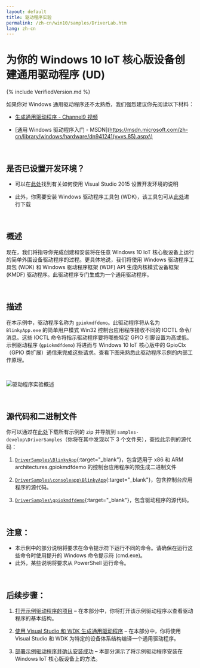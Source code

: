 ```yaml
---
layout: default
title: 驱动程序实验
permalink: /zh-cn/win10/samples/DriverLab.htm
lang: zh-cn
---
```


# 为你的 Windows 10 IoT 核心版设备创建通用驱动程序 \(UD\)

{% include VerifiedVersion.md %}

如果你对 Windows 通用驱动程序还不太熟悉，我们强烈建议你先阅读以下材料：

* [生成通用驱动程序 - Channel9 视频](https://channel9.msdn.com/Blogs/WinHEC/Building-a-Universal-Driver)

* \[通用 Windows 驱动程序入门 - MSDN\]\(https://msdn.microsoft.com/zh-cn/library/windows/hardware/dn941241(v=vs.85).aspx\)

<br/>

## 是否已设置开发环境？

* 可以在[此处]({{site.baseurl}}/{{page.lang}}/win10/SetupPCRPI.htm)找到有关如何使用 Visual Studio 2015 设置开发环境的说明

* 此外，你需要安装 Windows 驱动程序工具包 \(WDK\)，该工具包可从[此处](https://msdn.microsoft.com/zh-cn/windows/hardware/dn913721)进行下载

<br/>

## 概述
现在，我们将指导你完成创建和安装将在任意 Windows 10 IoT 核心版设备上运行的简单外围设备驱动程序的过程。更具体地说，我们将使用 Windows 驱动程序工具包 \(WDK\) 和 Windows 驱动程序框架 \(WDF\) API 生成内核模式设备框架 \(KMDF\) 驱动程序。此驱动程序专门生成为一个通用驱动程序。

<br/>

## 描述
在本示例中，驱动程序名称为 `gpiokmdfdemo`。此驱动程序将从名为 `BlinkyApp.exe` 的简单用户模式 Win32 控制台应用程序接收不同的 IOCTL 命令/消息。这些 IOCTL 命令将指示驱动程序要将哪些特定 GPIO 引脚设置为高或低。示例驱动程序 \(`gpiokmdfdemo`\) 将进而与 Windows 10 IoT 核心版中的 GpioClx（GPIO 类扩展）通信来完成这些请求。查看下图来熟悉此驱动程序示例的内部工作原理。

<br/>

![驱动程序实验概述]({{site.baseurl}}/Resources/images/DriverLab/drivers-overview.png)

<br/>

## 源代码和二进制文件
你可以通过在[此处](https://github.com/ms-iot/samples/archive/develop.zip)下载所有示例的 zip 并导航到 `samples-develop\DriverSamples`（你将在其中发现以下 3 个文件夹），查找此示例的源代码：

1. [`DriverSamples\BlinkyApp`](https://github.com/ms-iot/samples/tree/develop/DriverSamples/BlinkyApp){:target="_blank"}，包含适用于 x86 和 ARM architectures.gpiokmdfdemo 的控制台应用程序的预生成二进制文件

2. [`DriverSamples\consoleapp\BlinkyApp`](https://github.com/ms-iot/samples/tree/develop/DriverSamples/consoleapp/BlinkyApp){:target="_blank"}，包含控制台应用程序的源代码。

3. [`DriverSamples\gpiokmdfdemo`](https://github.com/ms-iot/samples/tree/develop/DriverSamples/gpiokmdfdemo){:target="_blank"}，包含驱动程序的源代码。

<br/>

## 注意：
* 本示例中的部分说明将要求在命令提示符下运行不同的命令。请确保在运行这些命令时使用提升的 Windows 命令提示符 \(cmd.exe\)。
* 此外，某些说明将要求从 PowerShell 运行命令。

<br/>

## 后续步骤：

1. [打开示例驱动程序的项目]({{site.baseurl}}/{{page.lang}}/win10/samples/DriverLab1.htm) – 在本部分中，你将打开该示例驱动程序以查看驱动程序的基本结构。

2. [使用 Visual Studio 和 WDK 生成通用驱动程序]({{site.baseurl}}/{{page.lang}}/win10/samples/DriverLab2.htm) – 在本部分中，你将使用 Visual Studio 和 WDK 为特定的设备体系结构编译一个通用驱动程序。

3. [部署示例驱动程序并确认安装成功]({{site.baseurl}}/{{page.lang}}/win10/samples/DriverLab3.htm) – 本部分演示了将示例驱动程序安装在 Windows IoT 核心版设备上的方法。
